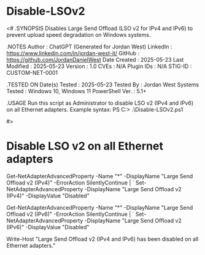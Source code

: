 # Disable-LSOv2

<#
.SYNOPSIS
    Disables Large Send Offload (LSO v2 for IPv4 and IPv6) to prevent upload speed degradation on Windows systems.

.NOTES
    Author          : ChatGPT (Generated for Jordan West)
    LinkedIn        : https://www.linkedin.com/in/jordan-west-it/
    GitHub          : https://github.com/JordanDanielWest
    Date Created    : 2025-05-23
    Last Modified   : 2025-05-23
    Version         : 1.0
    CVEs            : N/A
    Plugin IDs      : N/A
    STIG-ID         : CUSTOM-NET-0001

.TESTED ON
    Date(s) Tested  : 2025-05-23
    Tested By       : Jordan West
    Systems Tested  : Windows 10, Windows 11
    PowerShell Ver. : 5.1+

.USAGE
    Run this script as Administrator to disable LSO v2 (IPv4 and IPv6) on all Ethernet adapters.
    Example syntax:
    PS C:\> .\Disable-LSOv2.ps1

#>

# Disable LSO v2 on all Ethernet adapters
Get-NetAdapterAdvancedProperty -Name "*" -DisplayName "Large Send Offload v2 (IPv4)" -ErrorAction SilentlyContinue | `
    Set-NetAdapterAdvancedProperty -DisplayName "Large Send Offload v2 (IPv4)" -DisplayValue "Disabled"

Get-NetAdapterAdvancedProperty -Name "*" -DisplayName "Large Send Offload v2 (IPv6)" -ErrorAction SilentlyContinue | `
    Set-NetAdapterAdvancedProperty -DisplayName "Large Send Offload v2 (IPv6)" -DisplayValue "Disabled"

Write-Host "Large Send Offload v2 (IPv4 and IPv6) has been disabled on all Ethernet adapters."
